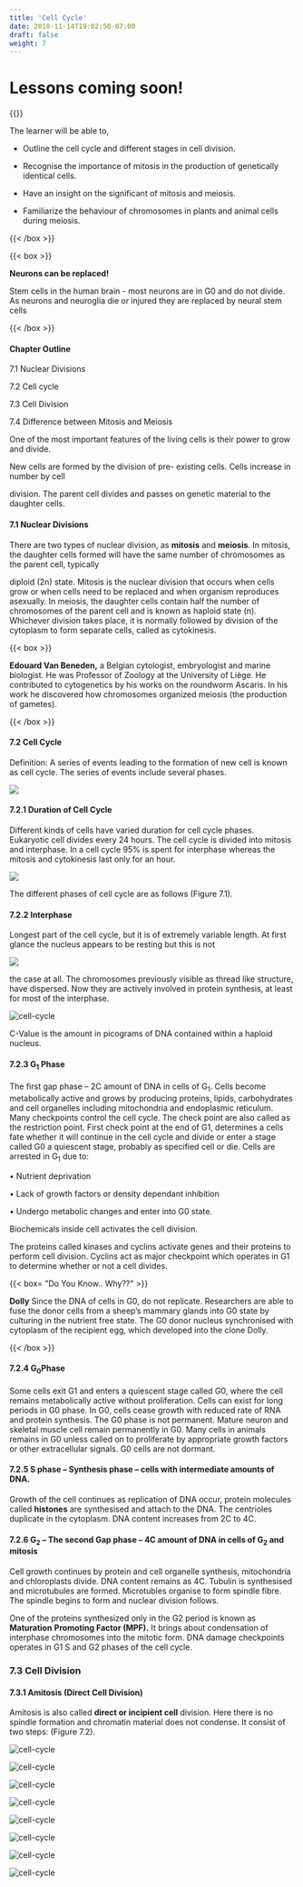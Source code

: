 ```yaml
---
title: 'Cell Cycle'
date: 2018-11-14T19:02:50-07:00
draft: false
weight: 7
---
```


# Lessons coming soon!

{{<box title = "Learning Objectives">}}

The learner will be able to,

* Outline the cell cycle and different
stages in cell division.

* Recognise the importance of mitosis
in the production of genetically
identical cells.

* Have an insight on the significant
of mitosis and meiosis.

* Familiarize the behaviour of
chromosomes in plants and animal
cells during meiosis.

{{< /box >}}

{{< box >}}

**Neurons can be replaced!**

Stem cells in the human
brain - most neurons are
in G0 and do not divide. As neurons
and neuroglia die or injured they are
replaced by neural stem cells

{{< /box >}}

#### Chapter Outline

7.1 Nuclear Divisions

7.2 Cell cycle

7.3 Cell Division

7.4 Difference between Mitosis and Meiosis

One of the most important features of the
living cells is their power to grow and divide.

New cells are formed by the division of pre-
existing cells. Cells increase in number by cell

division. The parent cell divides and passes
on genetic material to the daughter cells.


#### 7.1 Nuclear Divisions

There are two types of nuclear division, as
**mitosis** and **meiosis**. In mitosis, the daughter
cells formed will have the same number of
chromosomes as the parent cell, typically

diploid (2n) state. Mitosis is the nuclear
division that occurs when cells grow or when
cells need to be replaced and when organism
reproduces asexually.
In meiosis, the daughter cells contain half
the number of chromosomes of the parent cell
and is known as haploid state (n).
Whichever division takes place, it is
normally followed by division of the cytoplasm
to form separate cells, called as cytokinesis.


{{< box >}}

**Edouard Van Beneden,**
a Belgian cytologist,
embryologist and marine
biologist. He was Professor
of Zoology at the University of Liège.
He contributed to cytogenetics by his
works on the roundworm Ascaris. In his
work he discovered how chromosomes
organized meiosis (the production of
gametes).

{{< /box >}}

#### 7.2 Cell Cycle

Definition: A series of events leading to the
formation of new cell is known as cell cycle.
The series of events include several phases.

![](/books/botany/cellcycle/table1.png)

#### 7.2.1 Duration of Cell Cycle

Different kinds of cells have varied duration
for cell cycle phases. Eukaryotic cell divides
every 24 hours. The cell cycle is divided into
mitosis and interphase. In a cell cycle 95%
is spent for interphase whereas the mitosis
and cytokinesis last only for an hour.

![](/books/botany/cellcycle/table2.png)

The different phases of cell cycle are as
follows (Figure 7.1).

#### 7.2.2 Interphase

Longest part of the cell cycle, but it is of
extremely variable length. At first glance the
nucleus appears to be resting but this is not


![](/books/botany/cellcycle/table2.png)

the case at all. The chromosomes previously
visible as thread like structure, have dispersed.
Now they are actively involved in protein
synthesis, at least for most of the interphase.

![cell-cycle](/books/biology/unit-3/cellcycle/Fig7.1.eng.png )

C-Value is the amount in picograms of
DNA contained within a haploid nucleus.

#### 7.2.3 G<sub>1</sub> Phase

The first gap phase – 2C amount of DNA
in cells of G<sub>1</sub>. Cells become metabolically
active and grows by producing proteins,
lipids, carbohydrates and cell organelles
including mitochondria and endoplasmic
reticulum. Many checkpoints control the
cell cycle. The check point are also called
as the restriction point. First check point
at the end of G1, determines a cells fate
whether it will continue in the cell cycle and
divide or enter a stage called G0 a quiescent
stage, probably as specified cell or die. Cells
are arrested in G<sub>1</sub> due to:

• Nutrient deprivation

• Lack of growth factors or density
dependant inhibition

• Undergo metabolic changes and enter
into G0 state.

Biochemicals inside cell 
activates the cell division. 


The proteins called kinases
and cyclins activate genes and their proteins
to perform cell division. Cyclins act as
major checkpoint which operates in G1 to
determine whether or not a cell divides.


{{< box= "Do You Know.. Why??" >}}


**Dolly**
Since the DNA of cells
in G0, do not replicate.
Researchers are able
to fuse the donor cells
from a sheep’s mammary glands into
G0 state by culturing in the nutrient
free state. The G0 donor nucleus
synchronised with cytoplasm of the
recipient egg, which developed into
the clone Dolly.

{{< /box >}}

#### 7.2.4 G<sub>0</sub>Phase

Some cells exit G1 and enters a quiescent
stage called G0, where the cell remains
metabolically active without proliferation.
Cells can exist for long periods in G0 phase.
In G0, cells cease growth with reduced rate of
RNA and protein synthesis. The G0 phase is
not permanent. Mature neuron and skeletal
muscle cell remain permanently in G0. Many
cells in animals remains in G0 unless called
on to proliferate by appropriate growth
factors or other extracellular signals. G0 cells
are not dormant.

#### 7.2.5 S phase – Synthesis phase – cells with intermediate amounts of DNA.

Growth of the cell continues as replication of
DNA occur, protein molecules called **histones**
are synthesised and attach to the DNA. The
centrioles duplicate in the cytoplasm. DNA
content increases from 2C to 4C.

#### 7.2.6 G<sub>2</sub> – The second Gap phase – 4C amount of DNA in cells of G<sub>2</sub> and mitosis

Cell growth continues by protein and cell
organelle synthesis, mitochondria and
chloroplasts divide. DNA content remains as
4C. Tubulin is synthesised and microtubules
are formed. Microtubles organise to form
spindle fibre. The spindle begins to form
and nuclear division follows.

One of the proteins synthesized only
in the G2 period is known as **Maturation**
**Promoting Factor (MPF).** It brings about
condensation of interphase chromosomes
into the mitotic form.
DNA damage checkpoints operates in G1
S and G2 phases of the cell cycle.

### 7.3 Cell Division

#### 7.3.1 Amitosis (Direct Cell Division)

Amitosis is also called **direct or incipient cell**
division. Here there is no spindle formation
and chromatin material does not condense.
It consist of two steps: (Figure 7.2).

![cell-cycle](/books/biology/unit-3/cellcycle/Fig7.2.eng.png )












![cell-cycle](/books/biology/unit-3/cellcycle/Fig7.3.eng.png )



![cell-cycle](/books/biology/unit-3/cellcycle/Fig7.4.eng.png )


![cell-cycle](/books/biology/unit-3/cellcycle/Fig7.5.eng.png )



![cell-cycle](/books/biology/unit-3/cellcycle/Fig7.6.eng.png )



![cell-cycle](/books/biology/unit-3/cellcycle/Fig7.7.eng.png )



![cell-cycle](/books/biology/unit-3/cellcycle/Fig7.8.eng.png )



![cell-cycle](/books/biology/unit-3/cellcycle/Fig7.9.eng.png )





